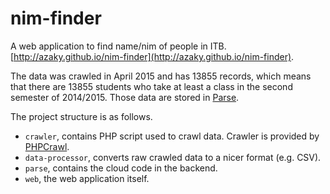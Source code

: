 # nim-finder

A web application to find name/nim of people in ITB. [http://azaky.github.io/nim-finder](http://azaky.github.io/nim-finder).

The data was crawled in April 2015 and has 13855 records, which means that there are 13855 students who take at least a class in the second semester of 2014/2015. Those data are stored in [Parse](http://parse.com).

The project structure is as follows.

- `crawler`, contains PHP script used to crawl data. Crawler is provided by [PHPCrawl](http://phpcrawl.cuab.de/).
- `data-processor`, converts raw crawled data to a nicer format (e.g. CSV).
- `parse`, contains the cloud code in the backend.
- `web`, the web application itself.
